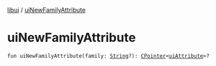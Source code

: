 [libui](index.md) / [uiNewFamilyAttribute](./ui-new-family-attribute.md)

# uiNewFamilyAttribute

`fun uiNewFamilyAttribute(family: `[`String`](https://kotlinlang.org/api/latest/jvm/stdlib/kotlin/-string/index.html)`?): `[`CPointer`](../kotlinx.cinterop/-c-pointer/index.md)`<`[`uiAttribute`](ui-attribute.md)`>?`